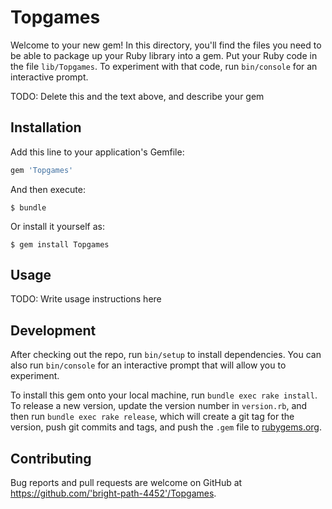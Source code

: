 # Topgames

Welcome to your new gem! In this directory, you'll find the files you need to be able to package up your Ruby library into a gem. Put your Ruby code in the file `lib/Topgames`. To experiment with that code, run `bin/console` for an interactive prompt.

TODO: Delete this and the text above, and describe your gem

## Installation

Add this line to your application's Gemfile:

```ruby
gem 'Topgames'
```

And then execute:

    $ bundle

Or install it yourself as:

    $ gem install Topgames

## Usage

TODO: Write usage instructions here

## Development

After checking out the repo, run `bin/setup` to install dependencies. You can also run `bin/console` for an interactive prompt that will allow you to experiment.

To install this gem onto your local machine, run `bundle exec rake install`. To release a new version, update the version number in `version.rb`, and then run `bundle exec rake release`, which will create a git tag for the version, push git commits and tags, and push the `.gem` file to [rubygems.org](https://rubygems.org).

## Contributing

Bug reports and pull requests are welcome on GitHub at https://github.com/'bright-path-4452'/Topgames.

